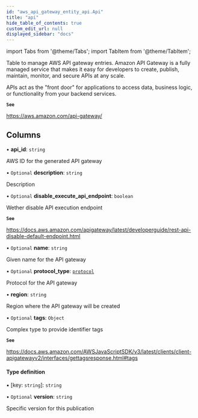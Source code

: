 ```yaml
---
id: "aws_api_gateway_entity_api.Api"
title: "api"
hide_table_of_contents: true
custom_edit_url: null
displayed_sidebar: "docs"
---
```


import Tabs from '@theme/Tabs';
import TabItem from '@theme/TabItem';

Table to manage AWS API gateway entries. Amazon API Gateway is a fully managed service that makes it easy for developers to
create, publish, maintain, monitor, and secure APIs at any scale.

APIs act as the "front door" for applications to access data, business logic, or functionality from your backend services.

**`See`**

https://aws.amazon.com/api-gateway/

## Columns

• **api\_id**: `string`

AWS ID for the generated API gateway

• `Optional` **description**: `string`

Description

• `Optional` **disable\_execute\_api\_endpoint**: `boolean`

Wether disable API execution endpoint

**`See`**

https://docs.aws.amazon.com/apigateway/latest/developerguide/rest-api-disable-default-endpoint.html

• `Optional` **name**: `string`

Given name for the API gateway

• `Optional` **protocol\_type**: [`protocol`](../enums/aws_api_gateway_entity_api.Protocol.md)

Protocol for the API gateway

• **region**: `string`

Region where the API gateway will be created

• `Optional` **tags**: `Object`

Complex type to provide identifier tags

**`See`**

https://docs.aws.amazon.com/AWSJavaScriptSDK/v3/latest/clients/client-apigatewayv2/interfaces/gettagsresponse.html#tags

#### Type definition

▪ [key: `string`]: `string`

• `Optional` **version**: `string`

Specific version for this publication
